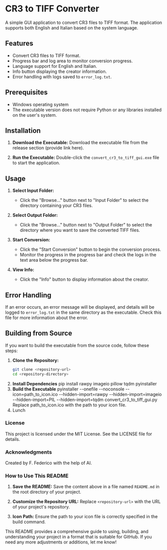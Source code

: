 # CR3 to TIFF Converter

A simple GUI application to convert CR3 files to TIFF format. The application supports both English and Italian based on the system language.

## Features

- Convert CR3 files to TIFF format.
- Progress bar and log area to monitor conversion progress.
- Language support for English and Italian.
- Info button displaying the creator information.
- Error handling with logs saved to `error_log.txt`.

## Prerequisites

- Windows operating system
- The executable version does not require Python or any libraries installed on the user's system.

## Installation

1. **Download the Executable:**
   Download the executable file from the release section (provide link here).

2. **Run the Executable:**
   Double-click the `convert_cr3_to_tiff_gui.exe` file to start the application.

## Usage

1. **Select Input Folder:**
   - Click the "Browse..." button next to "Input Folder" to select the directory containing your CR3 files.

2. **Select Output Folder:**
   - Click the "Browse..." button next to "Output Folder" to select the directory where you want to save the converted TIFF files.

3. **Start Conversion:**
   - Click the "Start Conversion" button to begin the conversion process. 
   - Monitor the progress in the progress bar and check the logs in the text area below the progress bar.

4. **View Info:**
   - Click the "Info" button to display information about the creator.

## Error Handling

If an error occurs, an error message will be displayed, and details will be logged to `error_log.txt` in the same directory as the executable. Check this file for more information about the error.

## Building from Source

If you want to build the executable from the source code, follow these steps:

1. **Clone the Repository:**
   ```sh
   git clone <repository-url>
   cd <repository-directory>
2. **Install Dependencies**
   pip install rawpy imageio pillow tqdm pyinstaller
3. **Build the Executable**
   pyinstaller --onefile --noconsole --icon=path_to_icon.ico --hidden-import=rawpy --hidden-import=imageio --hidden-import=PIL --hidden-import=tqdm convert_cr3_to_tiff_gui.py
   Replace path_to_icon.ico with the path to your icon file.
4. Lunch

### License
This project is licensed under the MIT License. See the LICENSE file for details.

### Acknowledgments
Created by F. Federico with the help of AI.

### How to Use This README

1. **Save the README:**
   Save the content above in a file named `README.md` in the root directory of your project.

2. **Customize the Repository URL:**
   Replace `<repository-url>` with the URL of your project's repository.

3. **Icon Path:**
   Ensure the path to your icon file is correctly specified in the build command.

This README provides a comprehensive guide to using, building, and understanding your project in a format that is suitable for GitHub. If you need any more adjustments or additions, let me know!
